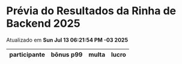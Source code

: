 # Prévia do Resultados da Rinha de Backend 2025
Atualizado em **Sun Jul 13 06:21:54 PM -03 2025**


| participante | bônus p99 | multa | lucro |
| -- | -- | -- | -- |
